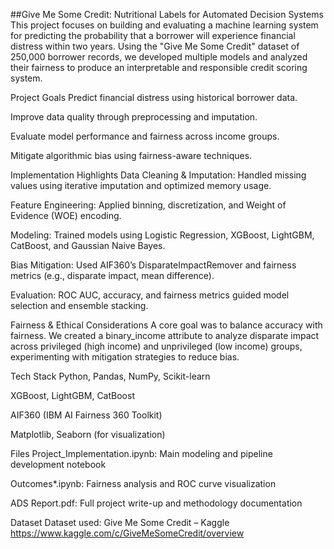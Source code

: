 ##Give Me Some Credit: Nutritional Labels for Automated Decision Systems
This project focuses on building and evaluating a machine learning system for predicting the probability that a borrower will experience financial distress within two years. Using the "Give Me Some Credit" dataset of 250,000 borrower records, we developed multiple models and analyzed their fairness to produce an interpretable and responsible credit scoring system.

 Project Goals
Predict financial distress using historical borrower data.

Improve data quality through preprocessing and imputation.

Evaluate model performance and fairness across income groups.

Mitigate algorithmic bias using fairness-aware techniques.

 Implementation Highlights
Data Cleaning & Imputation: Handled missing values using iterative imputation and optimized memory usage.

Feature Engineering: Applied binning, discretization, and Weight of Evidence (WOE) encoding.

Modeling: Trained models using Logistic Regression, XGBoost, LightGBM, CatBoost, and Gaussian Naive Bayes.

Bias Mitigation: Used AIF360’s DisparateImpactRemover and fairness metrics (e.g., disparate impact, mean difference).

Evaluation: ROC AUC, accuracy, and fairness metrics guided model selection and ensemble stacking.

 Fairness & Ethical Considerations
A core goal was to balance accuracy with fairness. We created a binary_income attribute to analyze disparate impact across privileged (high income) and unprivileged (low income) groups, experimenting with mitigation strategies to reduce bias.

 Tech Stack
Python, Pandas, NumPy, Scikit-learn

XGBoost, LightGBM, CatBoost

AIF360 (IBM AI Fairness 360 Toolkit)

Matplotlib, Seaborn (for visualization)

 Files
Project_Implementation.ipynb: Main modeling and pipeline development notebook

Outcomes*.ipynb: Fairness analysis and ROC curve visualization

ADS Report.pdf: Full project write-up and methodology documentation

 Dataset
Dataset used: Give Me Some Credit – Kaggle
https://www.kaggle.com/c/GiveMeSomeCredit/overview
